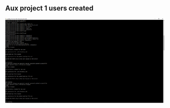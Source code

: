 ## Aux project 1 users created
![alt text](https://github.com/Osatukay/Auxilliary-project-1/blob/main/Image/Aux%20project%201%20users%20created.png)

